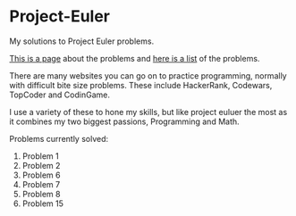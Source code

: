 # Project-Euler
My solutions to Project Euler problems. 

<a href="https://projecteuler.net/about">This is a page</a> about the problems and  <a href="https://projecteuler.net/archives">here is a list</a> of the problems. 

There are many websites you can go on to practice programming, normally with difficult bite size problems.
These include HackerRank, Codewars, TopCoder and CodinGame. 

I use a variety of these to hone my skills, but like project euluer the most as it combines my two biggest passions, Programming and Math. 

Problems currently solved: 

<ol>
  <li>Problem 1</li>
  <li>Problem 2</li>
  <li>Problem 6</li>
  <li>Problem 7</li>
  <li>Problem 8</li>
  <li>Problem 15</li>
</ol>

